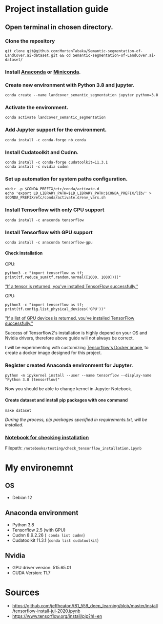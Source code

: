 # Project installation guide

## Open terminal in chosen directory. 

### Clone the repository
```
git clone git@github.com:MortenTabaka/Semantic-segmentation-of-LandCover.ai-dataset.git && cd Semantic-segmentation-of-LandCover.ai-dataset/
```
### Install [Anaconda](https://docs.anaconda.com/anaconda/install/index.html) or [Miniconda](https://docs.conda.io/en/latest/miniconda.html).

### Create new environment with Python 3.8 and jupyter.
```
conda create --name landcover_semantic_segmentation jupyter python=3.8
```
### Activate the environment.
```
conda activate landcover_semantic_segmentation
```
### Add Jupyter support for the environment.
```
conda install -c conda-forge nb_conda
```
### Install Cudatoolkit and Cudnn.
```
conda install -c conda-forge cudatoolkit=11.3.1
conda install -c nvidia cudnn
```
### Set up automation for system paths configuration.
```
mkdir -p $CONDA_PREFIX/etc/conda/activate.d
echo 'export LD_LIBRARY_PATH=$LD_LIBRARY_PATH:$CONDA_PREFIX/lib/' > $CONDA_PREFIX/etc/conda/activate.d/env_vars.sh
```
### Install Tensorflow with only CPU support
```
conda install -c anaconda tensorflow
```
### Install Tensorflow with GPU support
```
conda install -c anaconda tensorflow-gpu
```
#### Check installation 
CPU: 
```
python3 -c "import tensorflow as tf; print(tf.reduce_sum(tf.random.normal([1000, 1000])))"
```
["If a tensor is returned, you've installed TensorFlow successfully."](https://www.tensorflow.org/install/pip?hl=en)

GPU:
```
python3 -c "import tensorflow as tf; print(tf.config.list_physical_devices('GPU'))"
```
["If a list of GPU devices is returned, you've installed TensorFlow successfully."](https://www.tensorflow.org/install/pip?hl=en)

Success of Tensorflow2's installation is highly depend on your OS and Nvidia drivers, therefore above guide will not always be correct.

I will be experimenting with customizing [Tensorflow's Docker image](https://www.tensorflow.org/install/docker?hl=en), to create a docker image designed for this project.

### Register created Anaconda environment for Jupyter.
```
python -m ipykernel install --user --name tensorflow --display-name "Python 3.8 (tensorflow)"
```
Now you should be able to change kernel in Jupyter Notebook.
#### Create dataset and install pip packages with one command
```
make dataset
``` 
*During the process, pip packages specified in requirements.txt, will be installed.*

### [Notebook for checking installation](https://github.com/MortenTabaka/main/notebooks/testing/check_tensorflow_installation.ipynb)
Filepath: `/notebooks/testing/check_tensorflow_installation.ipynb`

# My environemnt 
## OS
* Debian 12

## Anaconda environment
* Python 3.8
* Tensorflow 2.5 (with GPU)
* Cudnn 8.9.2.26 (` conda list cudnn`)
* Cudatoolkit 11.3.1 (`conda list cudatoolkit`)

## Nvidia
* GPU driver version: 515.65.01 
* CUDA Version: 11.7  

# Sources
* https://github.com/jeffheaton/t81_558_deep_learning/blob/master/install/tensorflow-install-jul-2020.ipynb
* https://www.tensorflow.org/install/pip?hl=en
